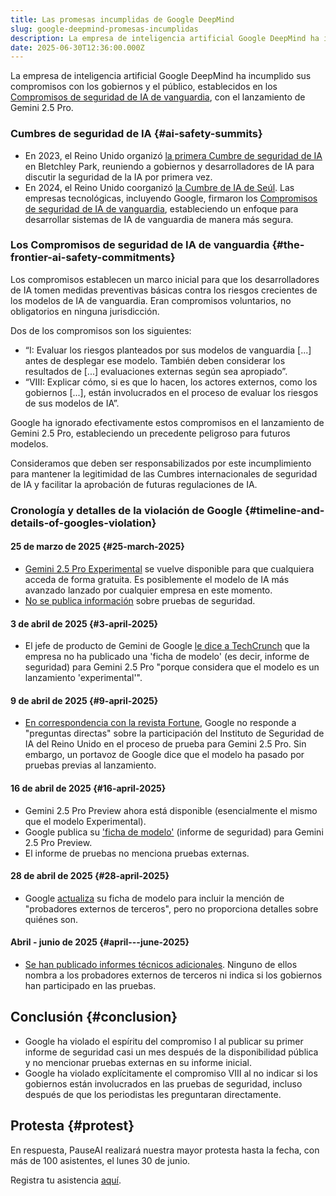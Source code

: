 ```yaml
---
title: Las promesas incumplidas de Google DeepMind
slug: google-deepmind-promesas-incumplidas
description: La empresa de inteligencia artificial Google DeepMind ha incumplido las promesas que hizo al público.
date: 2025-06-30T12:36:00.000Z
---
```


La empresa de inteligencia artificial Google DeepMind ha incumplido sus compromisos con los gobiernos y el público, establecidos en los [Compromisos de seguridad de IA de vanguardia](https://www.gov.uk/government/publications/frontier-ai-safety-commitments-ai-seoul-summit-2024/frontier-ai-safety-commitments-ai-seoul-summit-2024), con el lanzamiento de Gemini 2.5 Pro.

### Cumbres de seguridad de IA {#ai-safety-summits}

- En 2023, el Reino Unido organizó [la primera Cumbre de seguridad de IA](https://www.gov.uk/government/topical-events/ai-safety-summit-2023) en Bletchley Park, reuniendo a gobiernos y desarrolladores de IA para discutir la seguridad de la IA por primera vez.
- En 2024, el Reino Unido coorganizó [la Cumbre de IA de Seúl](https://www.gov.uk/government/topical-events/ai-seoul-summit-2024). Las empresas tecnológicas, incluyendo Google, firmaron los [Compromisos de seguridad de IA de vanguardia](https://www.gov.uk/government/publications/frontier-ai-safety-commitments-ai-seoul-summit-2024/frontier-ai-safety-commitments-ai-seoul-summit-2024), estableciendo un enfoque para desarrollar sistemas de IA de vanguardia de manera más segura.

### Los Compromisos de seguridad de IA de vanguardia {#the-frontier-ai-safety-commitments}

Los compromisos establecen un marco inicial para que los desarrolladores de IA tomen medidas preventivas básicas contra los riesgos crecientes de los modelos de IA de vanguardia. Eran compromisos voluntarios, no obligatorios en ninguna jurisdicción.

Dos de los compromisos son los siguientes:

- “I: Evaluar los riesgos planteados por sus modelos de vanguardia [...] antes de desplegar ese modelo. También deben considerar los resultados de [...] evaluaciones externas según sea apropiado”.
- “VIII: Explicar cómo, si es que lo hacen, los actores externos, como los gobiernos [...], están involucrados en el proceso de evaluar los riesgos de sus modelos de IA”.

Google ha ignorado efectivamente estos compromisos en el lanzamiento de Gemini 2.5 Pro, estableciendo un precedente peligroso para futuros modelos.

Consideramos que deben ser responsabilizados por este incumplimiento para mantener la legitimidad de las Cumbres internacionales de seguridad de IA y facilitar la aprobación de futuras regulaciones de IA.

### Cronología y detalles de la violación de Google {#timeline-and-details-of-googles-violation}

#### 25 de marzo de 2025 {#25-march-2025}

- [Gemini 2.5 Pro Experimental](https://blog.google/technology/google-deepmind/gemini-model-thinking-updates-march-2025/) se vuelve disponible para que cualquiera acceda de forma gratuita. Es posiblemente el modelo de IA más avanzado lanzado por cualquier empresa en este momento.
- [No se publica información](https://fortune.com/2025/04/09/google-gemini-2-5-pro-missing-model-card-in-apparent-violation-of-ai-safety-promises-to-us-government-international-bodies/) sobre pruebas de seguridad.

#### 3 de abril de 2025 {#3-april-2025}

- El jefe de producto de Gemini de Google [le dice a TechCrunch](https://techcrunch.com/2025/04/03/google-is-shipping-gemini-models-faster-than-its-ai-safety-reports/) que la empresa no ha publicado una 'ficha de modelo' (es decir, informe de seguridad) para Gemini 2.5 Pro "porque considera que el modelo es un lanzamiento 'experimental'".

#### 9 de abril de 2025 {#9-april-2025}

- [En correspondencia con la revista Fortune](https://fortune.com/2025/04/09/google-gemini-2-5-pro-missing-model-card-in-apparent-violation-of-ai-safety-promises-to-us-government-international-bodies), Google no responde a "preguntas directas" sobre la participación del Instituto de Seguridad de IA del Reino Unido en el proceso de prueba para Gemini 2.5 Pro. Sin embargo, un portavoz de Google dice que el modelo ha pasado por pruebas previas al lanzamiento.

#### 16 de abril de 2025 {#16-april-2025}

- Gemini 2.5 Pro Preview ahora está disponible (esencialmente el mismo que el modelo Experimental).
- Google publica su ['ficha de modelo'](https://web.archive.org/web/20250417044145/https://storage.googleapis.com/model-cards/documents/gemini-2.5-pro-preview.pdf) (informe de seguridad) para Gemini 2.5 Pro Preview.
- El informe de pruebas no menciona pruebas externas.

#### 28 de abril de 2025 {#28-april-2025}

- Google [actualiza](https://web.archive.org/web/20250502190015/https://storage.googleapis.com/model-cards/documents/gemini-2.5-pro-preview.pdf) su ficha de modelo para incluir la mención de "probadores externos de terceros", pero no proporciona detalles sobre quiénes son.

#### Abril - junio de 2025 {#april---june-2025}

- [Se han publicado informes técnicos adicionales](https://storage.googleapis.com/deepmind-media/gemini/gemini_v2_5_report.pdf). Ninguno de ellos nombra a los probadores externos de terceros ni indica si los gobiernos han participado en las pruebas.

## Conclusión {#conclusion}

- Google ha violado el espíritu del compromiso I al publicar su primer informe de seguridad casi un mes después de la disponibilidad pública y no mencionar pruebas externas en su informe inicial.
- Google ha violado explícitamente el compromiso VIII al no indicar si los gobiernos están involucrados en las pruebas de seguridad, incluso después de que los periodistas les preguntaran directamente.

## Protesta {#protest}

En respuesta, PauseAI realizará nuestra mayor protesta hasta la fecha, con más de 100 asistentes, el lunes 30 de junio.

Registra tu asistencia [aquí](https://pauseai.info/deepmind-protest-2025).
